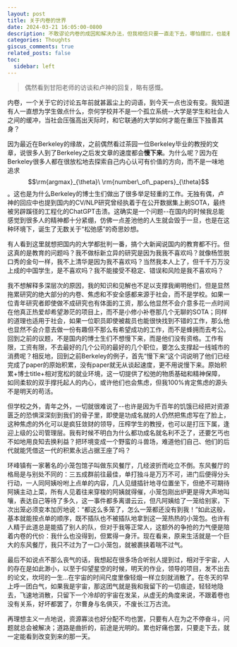 ```yaml
---
layout: post
title: 关于内卷的世界
date: 2024-03-21 16:05:00-0800
description: 不敢谬论内卷的成因和解决办法，但我相信只要一直走下去，哪怕摆烂，也能看到变好的那一天。
categories: Thoughts
giscus_comments: true
related_posts: false
toc:
  sidebar: left
---
```


>偶然看到甘阳老师的访谈和卢神的回复，略有感慨。

内卷，一个关于它的讨论五年前就甚嚣尘上的词语，到今天一点也没有变。我知道有人一直想为学生做点什么，奈何学校并不是一个孤立系统--大学是学生和社会人之间的缓冲，当社会压强高出天际时，和它联通的大学如何才能在重压下独善其身？

因为最近在Berkeley的缘故，之前偶然看过茶园一位Berkeley毕业的教授的文章，说很多人到了Berkeley之后发文章的速度都会**慢下来**。为什么呢？因为在Berkeley很多人都在很放松地去探索自己内心认可有价值的方向，而不是一味地追求$$\rm{argmax}_{\theta}\ \rm{number\_of\_papers}_{\theta}$$。这也是为什么Berkeley的博士生们做出了很多举足轻重的工作。无独有偶，卢神的回应中也提到国内的CV/NLP研究曾经执着于在公开数据集上刷SOTA，最终被另辟蹊径的工程化的ChatGPT击溃。这确实是一个问题--在国内的时候我总能感觉到很多人的精神都十分紧绷，仿佛一点差池他的人生就会毁于一旦，也是在这种环境下，诞生了无数关于“松弛感”的奇思妙想。

有人看到这里就想把国内的大学都批判一番，搞个大新闻说国内的教育都不行。但这真的是教育的问题吗？我不做标新立异的研究是因为我我不喜欢吗？就像杨笠脱口秀的金句一样，我不上清华是因为我不喜欢吗？当然我本人上了，但千千万万没上成的中国学生，是不喜欢吗？我不能接受不稳定、错误和风险是我不喜欢吗？

我不想解释多深层次的原因，我的知识和见解也不足以支撑我阐明他们，但是显然拖累研究的绝大部分的内卷、焦虑和不安全感都来源于社会，而不是学校。如果一位青年研究者即使做不成研究也有体面的工资，那么他显然不会介意多花一点时间在他真正热爱却希望渺茫的项目上，而不是小修小补卷那几个无聊的SOTA；同样的道理也适用于社会，如果一位职员即使被裁员也能很快找到不错的工作，那么他也显然不会介意去做一份有趣但不那么有希望成功的工作，而不是蜂拥而去考公。回到之前的议题，不是国内的博士生们不想慢下来，而是他们没有资格。工作有限，工资有限，不去最好的几个公司的最好的几个职位，要怎么支撑起一线城市的消费呢？相反地，回到之前Berkeley的例子，首先“慢下来”这个词说明了他们已经完成了paper的原始积累，没有paper就无从谈起速度，更不用说慢下来。原始积累+博士title+相对宽松的就业环境，这一切提供了松弛的物质基础和精神保障，如同柔软的双手撑托起人的内心，或许他们也会焦虑，但我100%肯定焦虑的源头不是明天的苟活。

但学校之外，青年之外，一切就很难说了--也许是因为千百年的饥饿已经把对资源匮乏的恐惧深深刻到我们的骨子里，即使是功成名就的人仍然把焦虑写在了脸上，这种焦虑的外化可以是疯狂敛财的领导，压榨学生的教授，也可以是打压下属，逢迎上级的公司管理层。我有时候不明白为什么都功成名就名利不乏了，还要乞丐也不如地用良知去换利益？把环境变成一个野蛮的斗兽场，难道他们自己、他们的后代就能凭借这一代的积累永远占据王座了吗？

环峰镇有一家著名的小笼包馆子叫做东风餐厅，几经波折而屹立不倒。东风餐厅的格局是与别处不同的：三五成群前往最佳，单打独斗是万万不可，进门后便得分头行动，一人同阿姨吩咐上点单的内容，几人见缝插针地寻位置坐下，但绝不可期待阿姨主动上菜，所有人见着往来穿梭的阿姨就得催，小笼包刚出炉更是得大声地叫嚷，表达自己等待了多久，这一事件都多离谱云云，但凡阿姨给了一笼给别家，下次出笼必须变本加厉地说：“都这么多笼了，怎么一笼都还没有到我！”如此这般，基本就能按点单的顺序，既不插队也不被插队地拿到这一笼热热的小笼包。也许有人精于此道总是能插了别人的队，但对于我等正常人，这额外的争抢的力气便是陪着内卷的代价：我什么也没得到，但累得一身汗。现在看来，原来生活就是一个巨大的东风餐厅，我只不过为了一口小笼包，就被裹挟着喘不过气。

最后不如说点不那么丧气的话，我想起在很多场合听别人提到过，相对于宇宙，人的存在是如此渺小，以至于仰望星空的时候，明天的作业，领导的项目，发不出去的论文，坎坷的一生...在宇宙的时间尺度里像轻烟一样立刻就消散了。在冬天的早上呼一团白气，如果我是宇宙，那这团气就是我和我留下的一切痕迹，轻轻地隐去，飞速地消散，只留下一个冷却的宇宙在发呆，从虚无的角度来说，不跟着卷也没有关系，好坏都罢了，尔曹身与名俱灭，不废长江万古流。

再理想主义一点地说，资源寡淡也好分配不均也罢，只要有人在为之不停奋斗，问题就总会被解决；道路是曲折的，前途是光明的。累也好痛也罢，只要走下去，就一定能看到改变到来的那一天。
